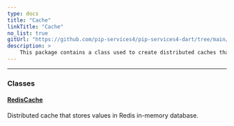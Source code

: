 ```yaml
---
type: docs
title: "Cache"
linkTitle: "Cache"
no_list: true
gitUrl: "https://github.com/pip-services4/pip-services4-dart/tree/main/pip-services4-redis-dart"
description: >
    This package contains a class used to create distributed caches that store values in Redis in-memory database.
---
```

---

<div class="module-body"> 

### Classes

#### [RedisCache](redis_cache)
Distributed cache that stores values in Redis in-memory database.

</div>


